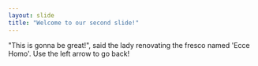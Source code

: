 ```yaml
---
layout: slide
title: "Welcome to our second slide!"
---
```

"This is gonna be great!", said the lady renovating the fresco named 'Ecce Homo'.
Use the left arrow to go back!

